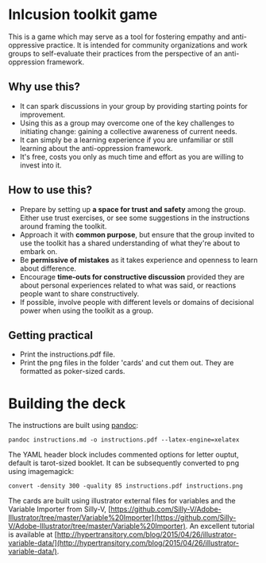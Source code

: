 # Inlcusion toolkit game

This is a game which may serve as a tool for fostering empathy and anti-oppressive practice. It is intended for community organizations and work groups to self-evaluate their practices from the perspective of an anti-oppression framework.

## Why use this?

- It can spark discussions in your group by providing starting points for improvement.
- Using this as a group may overcome one of the key challenges to initiating change: gaining a collective awareness of current needs.
- It can simply be a learning experience if you are unfamiliar or still learning about the anti-oppression framework.
- It's free, costs you only as much time and effort as you are willing to invest into it.

## How to use this?

* Prepare by setting up **a space for trust and safety** among the group. Either use trust exercises, or see some suggestions in the instructions around framing the toolkit.
* Approach it with **common purpose**, but ensure that the group invited to use the toolkit has a shared understanding of what they're about to embark on.
* Be **permissive of mistakes** as it takes experience and openness to learn about difference.
* Encourage **time-outs for constructive discussion** provided they are about personal experiences related to what was said, or reactions people want to share constructively.
* If possible, involve people with different levels or domains of decisional power when using the toolkit as a group.

## Getting practical

* Print the instructions.pdf file.
* Print the png files in the folder 'cards' and cut them out. They are formatted as poker-sized cards.

# Building the deck

The instructions are built using [pandoc](http://pandoc.org):

    pandoc instructions.md -o instructions.pdf --latex-engine=xelatex

The YAML header block includes commented options for letter ouptut, default is tarot-sized booklet. It can be subsequently converted to png using imagemagick:

    convert -density 300 -quality 85 instructions.pdf instructions.png 

The cards are built using illustrator external files for variables and the Variable Importer from Silly-V, [https://github.com/Silly-V/Adobe-Illustrator/tree/master/Variable%20Importer](https://github.com/Silly-V/Adobe-Illustrator/tree/master/Variable%20Importer).
An excellent tutorial is available at [http://hypertransitory.com/blog/2015/04/26/illustrator-variable-data/](http://hypertransitory.com/blog/2015/04/26/illustrator-variable-data/).